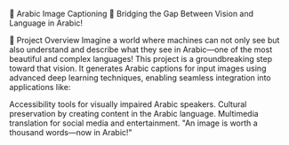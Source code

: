 🌟 Arabic Image Captioning 🌟
Bridging the Gap Between Vision and Language in Arabic!

🚀 Project Overview
Imagine a world where machines can not only see but also understand and describe what they see in Arabic—one of the most beautiful and complex languages! This project is a groundbreaking step toward that vision. It generates Arabic captions for input images using advanced deep learning techniques, enabling seamless integration into applications like:

Accessibility tools for visually impaired Arabic speakers.
Cultural preservation by creating content in the Arabic language.
Multimedia translation for social media and entertainment.
"An image is worth a thousand words—now in Arabic!"